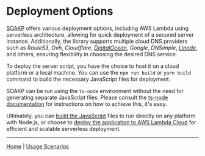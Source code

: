 # Deployment Options

[SOAKP](https://github.com/lehcode/soakp) offers various deployment options, including AWS Lambda using serverless architecture, allowing for quick deployment of a secured server instance. Additionally, the library supports multiple cloud DNS providers such as *Route53*, *Ovh*, *Cloudflare*, [*DigitalOcean*](https://bit.ly/434c5IW), *Google*, *DNSimple*, [*Linode*](https://bit.ly/ghlinode), and others, ensuring flexibility in choosing the desired DNS service.

To deploy the server script, you have the choice to host it on a cloud platform or a local machine. You can use the `npm run build` or `yarn build` command to build the necessary JavaScript files for deployment.

SOAKP can be run using the `ts-node` environment without the need for generating separate JavaScript files. Please consult the [ts-node documentation](https://www.npmjs.com/package/ts-node) for instructions on how to achieve this, it's easy.

Ultimately, you can [build the JavaScript](./ProductionBuild.md) files to run directly on any platform with Node.js, or choose to [deploy the application to AWS Lambda Cloud](./AWSLambda.md) for efficient and scalable serverless deployment.

---

[Home](../../index.md) | [Usage Scenarios](../Scenarios.md)
